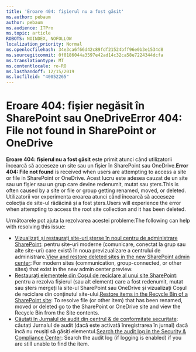 ```yaml
---
title: 'Eroare 404: fișierul nu a fost găsit'
ms.author: pebaum
author: pebaum
ms.audience: ITPro
ms.topic: article
ROBOTS: NOINDEX, NOFOLLOW
localization_priority: Normal
ms.openlocfilehash: 34e3ca6f66d42c89fdf21524bff96e0b3e1534d8
ms.sourcegitcommit: 0f0186044a3597e42ad14c32ca58e7224344dcfa
ms.translationtype: MT
ms.contentlocale: ro-RO
ms.lasthandoff: 12/15/2019
ms.locfileid: "40052265"
---
```

# <a name="error-404-file-not-found-in-sharepoint-or-onedrive"></a><span data-ttu-id="4abab-102">Eroare 404: fișier negăsit în SharePoint sau OneDrive</span><span class="sxs-lookup"><span data-stu-id="4abab-102">Error 404: File not found in SharePoint or OneDrive</span></span>

<span data-ttu-id="4abab-103">**Eroare 404: fișierul nu a fost găsit** este primit atunci când utilizatorii încearcă să acceseze un site sau un fișier în SharePoint sau OneDrive.</span><span class="sxs-lookup"><span data-stu-id="4abab-103">**Error 404: File not found** is received when users are attempting to access a site or file in SharePoint or OneDrive.</span></span> <span data-ttu-id="4abab-104">Acest lucru este adesea cauzat de un site sau un fișier sau un grup care devine redenumit, mutat sau șters.</span><span class="sxs-lookup"><span data-stu-id="4abab-104">This is often caused by a site or file or group getting renamed, moved, or deleted.</span></span>
<span data-ttu-id="4abab-105">Utilizatorii vor experimenta eroarea atunci când încearcă să acceseze colecția de site-ul rădăcină și a fost șters.</span><span class="sxs-lookup"><span data-stu-id="4abab-105">Users will experience the error when attempting to access the root site collection and it has been deleted.</span></span>

<span data-ttu-id="4abab-106">Următoarele pot ajuta la rezolvarea acestei probleme:</span><span class="sxs-lookup"><span data-stu-id="4abab-106">The following can help with resolving this issue:</span></span>
- <span data-ttu-id="4abab-107">[Vizualizați și restaurați site-uri șterse în noul centru de administrare SharePoint](https://docs.microsoft.com/sharepoint/view-and-restore-deleted-sites-in-new-admin-center): pentru site-uri moderne (comunicare, conectat la grup sau alte site-uri) care există în noua previzualizare a centrului de administrare.</span><span class="sxs-lookup"><span data-stu-id="4abab-107">[View and restore deleted sites in the new SharePoint admin center](https://docs.microsoft.com/sharepoint/view-and-restore-deleted-sites-in-new-admin-center):  For modern sites (communication, group-connected, or other sites) that exist in the new admin center preview.</span></span>
- <span data-ttu-id="4abab-108">[Restaurați elementele din Coșul de reciclare al unui site SharePoint](https://support.office.com/article/Restore-items-in-the-Recycle-Bin-of-a-SharePoint-site-6df466b6-55f2-4898-8d6e-c0dff851a0be): pentru a rezolva fișierul (sau alt element) care a fost redenumit, mutat sau șters mergeți la site-ul SharePoint sau OneDrive și vizualizați Coșul de reciclare din conținutul site-ului.</span><span class="sxs-lookup"><span data-stu-id="4abab-108">[Restore items in the Recycle Bin of a SharePoint site](https://support.office.com/article/Restore-items-in-the-Recycle-Bin-of-a-SharePoint-site-6df466b6-55f2-4898-8d6e-c0dff851a0be):  To resolve file (or other item) that has been renamed, moved or deleted go to the SharePoint or OneDrive site and view the Recycle Bin from the Site contents.</span></span>
- <span data-ttu-id="4abab-109">[Căutați în Jurnalul de audit din centrul &amp; de conformitate securitate](https://docs.microsoft.com/office365/securitycompliance/search-the-audit-log-in-security-and-compliance): căutați Jurnalul de audit (dacă este activată înregistrarea în jurnal) dacă încă nu reușiți să găsiți elementul.</span><span class="sxs-lookup"><span data-stu-id="4abab-109">[Search the audit log in the Security &amp; Compliance Center](https://docs.microsoft.com/office365/securitycompliance/search-the-audit-log-in-security-and-compliance):  Search the audit log (if logging is enabled) if you are still unable to find the item.</span></span>